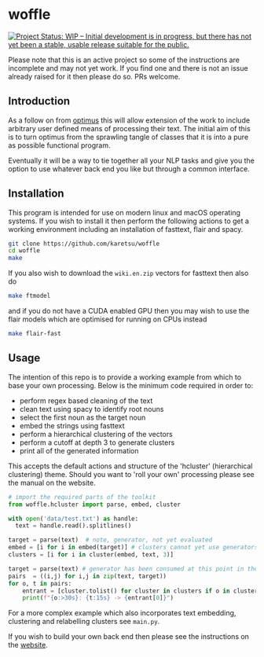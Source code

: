 # woffle

[![Project Status: WIP – Initial development is in progress, but there has not
yet been a stable, usable release suitable for the
public.](https://www.repostatus.org/badges/latest/wip.svg)](https://www.repostatus.org/#wip)


Please note that this is an active project so some of the instructions are
incomplete and may not yet work. If you find one and there is not an issue
already raised for it then please do so. PRs welcome.

## Introduction

As a follow on from [optimus](https://github.com/datasciencecampus/optimus) this will allow extension of the work to include
arbitrary user defined means of processing their text. The initial aim of this
is to turn optimus from the sprawling tangle of classes that it is into a pure
as possible functional program.

Eventually it will be a way to tie together all your NLP tasks and give you the
option to use whatever back end you like but through a common interface.


## Installation

This program is intended for use on modern linux and macOS operating systems. If
you wish to install it then perform the following actions to get a working
environment including an installation of fasttext, flair and spacy.

``` sh
git clone https://github.com/karetsu/woffle
cd woffle
make
```

If you also wish to download the `wiki.en.zip` vectors for fasttext then also do

``` sh
make ftmodel
```

and if you do not have a CUDA enabled GPU then you may wish to use the flair
models which are optimised for running on CPUs instead

``` sh
make flair-fast
```



## Usage

The intention of this repo is to provide a working example from which to base
your own processing. Below is the minimum code required in order to:

- perform regex based cleaning of the text
- clean text using spacy to identify root nouns
- select the first noun as the target noun
- embed the strings using fasttext
- perform a hierarchical clustering of the vectors
- perform a cutoff at depth 3 to generate clusters
- print all of the generated information

This accepts the default actions and structure of the 'hcluster' (hierarchical
clustering) theme. Should you want to 'roll your own' processing please see the
manual on the website.


```python
# import the required parts of the toolkit
from woffle.hcluster import parse, embed, cluster

with open('data/test.txt') as handle:
  text = handle.read().splitlines()

target = parse(text)  # note, generator, not yet evaluated
embed = [i for i in embed(target)] # clusters cannot yet use generators
clusters = [i for i in cluster(embed, text, 3)]

target = parse(text) # generator has been consumed at this point in the above!
pairs  = ((i,j) for i,j in zip(text, target))
for o, t in pairs:
    entrant = [cluster.tolist() for cluster in clusters if o in cluster]
    print(f"{o:>30s}: {t:15s} -> {entrant[0]}")

```

For a more complex example which also incorporates text embedding, clustering
and relabelling clusters see `main.py`.

If you wish to build your own back end then please see the instructions on the [website](https://karetsu.github.io/woffle).
